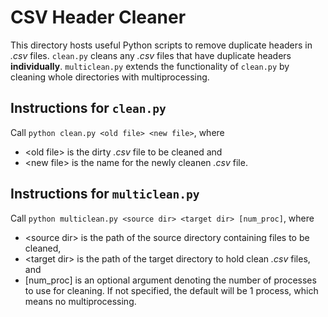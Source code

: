 # CSV Header Cleaner

This directory hosts useful Python scripts to remove duplicate headers in *.csv* files.  `clean.py` cleans any *.csv* files that have duplicate headers **individually**.  `multiclean.py` extends the functionality of `clean.py` by cleaning whole directories with multiprocessing.

## Instructions for `clean.py`

Call `python clean.py <old file> <new file>`, where 
- \<old file\> is the dirty *.csv* file to be cleaned and
- \<new file\> is the name for the newly cleanen *.csv* file.

## Instructions for `multiclean.py`

Call `python multiclean.py <source dir> <target dir> [num_proc]`, where
- \<source dir\> is the path of the source directory containing files to be cleaned,
- \<target dir\> is the path of the target directory to hold clean *.csv* files, and
- \[num\_proc\] is an optional argument denoting the number of processes to use for cleaning.  If not specified, the default will be 1 process, which means no multiprocessing.

